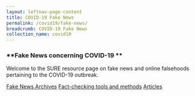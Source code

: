 ```yaml
---
layout: leftnav-page-content
title: COVID-19 Fake News
permalink: /covid19/fake-news/
breadcrumb: COVID-19 Fake News
collection_name: covid19
---
```


### **Fake News concerning COVID-19 **

Welcome to the SURE resource page on fake news and online falsehoods pertaining to the COVID-19 outbreak. 

[Fake News Archives](/covid19/cases/)
[Fact-checking tools and methods](/covid19/tools/)
[Articles](/covid19/articles/)